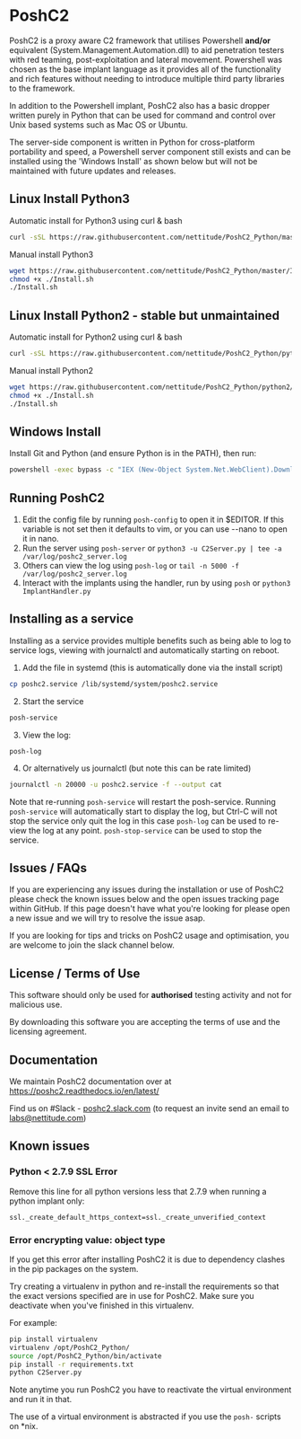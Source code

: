 # PoshC2

PoshC2 is a proxy aware C2 framework that utilises Powershell **and/or** equivalent (System.Management.Automation.dll) to aid penetration testers with red teaming, post-exploitation and lateral movement. Powershell was chosen as the base implant language as it provides all of the functionality and rich features without needing to introduce multiple third party libraries to the framework.

In addition to the Powershell implant, PoshC2 also has a basic dropper written purely in Python that can be used for command and control over Unix based systems such as Mac OS or Ubuntu.

The server-side component is written in Python for cross-platform portability and speed, a Powershell server component still exists and can be installed using the 'Windows Install' as shown below but will not be maintained with future updates and releases.



## Linux Install Python3
Automatic install for Python3 using curl & bash

```bash
curl -sSL https://raw.githubusercontent.com/nettitude/PoshC2_Python/master/Install.sh | bash
```

Manual install Python3

```bash
wget https://raw.githubusercontent.com/nettitude/PoshC2_Python/master/Install.sh
chmod +x ./Install.sh
./Install.sh
```

## Linux Install Python2 - stable but unmaintained

Automatic install for Python2 using curl & bash

```bash
curl -sSL https://raw.githubusercontent.com/nettitude/PoshC2_Python/python2/Install.sh | bash
```

Manual install Python2

```bash
wget https://raw.githubusercontent.com/nettitude/PoshC2_Python/python2/Install.sh
chmod +x ./Install.sh
./Install.sh
```

## Windows Install

Install Git and Python (and ensure Python is in the PATH), then run:

```bash
powershell -exec bypass -c "IEX (New-Object System.Net.WebClient).DownloadString('https://raw.githubusercontent.com/nettitude/PoshC2_Python/master/Install.ps1')"
```

## Running PoshC2

1. Edit the config file by running `posh-config` to open it in $EDITOR. If this variable is not set then it defaults to vim, or you can use --nano to open it in nano.
2. Run the server using `posh-server` or `python3 -u C2Server.py | tee -a /var/log/poshc2_server.log`
3. Others can view the log using `posh-log` or `tail -n 5000 -f /var/log/poshc2_server.log`
4. Interact with the implants using the handler, run by using `posh` or `python3 ImplantHandler.py`

## Installing as a service

Installing as a service provides multiple benefits such as being able to log to service logs, viewing with journalctl and automatically starting on reboot.

1. Add the file in systemd (this is automatically done via the install script)

```bash
cp poshc2.service /lib/systemd/system/poshc2.service
```

2. Start the service

```bash
posh-service
```

3. View the log:

```
posh-log
```

4. Or alternatively us journalctl (but note this can be rate limited)

```bash
journalctl -n 20000 -u poshc2.service -f --output cat
```

Note that re-running `posh-service` will restart the posh-service.
Running `posh-service` will automatically start to display the log, but Ctrl-C will not stop the service only quit the log in this case
`posh-log` can be used to re-view the log at any point.
`posh-stop-service` can be used to stop the service.

## Issues / FAQs

If you are experiencing any issues during the installation or use of PoshC2 please check the known issues below and the open issues tracking page within GitHub. If this page doesn't have what you're looking for please open a new issue and we will try to resolve the issue asap.

If you are looking for tips and tricks on PoshC2 usage and optimisation, you are welcome to join the slack channel below.

## License / Terms of Use

This software should only be used for **authorised** testing activity and not for malicious use.

By downloading this software you are accepting the terms of use and the licensing agreement.

## Documentation

We maintain PoshC2 documentation over at https://poshc2.readthedocs.io/en/latest/

Find us on #Slack - [poshc2.slack.com](poshc2.slack.com) (to request an invite send an email to labs@nettitude.com)

## Known issues

### Python < 2.7.9 SSL Error

Remove this line for all python versions less that 2.7.9 when running a python implant only:

`ssl._create_default_https_context=ssl._create_unverified_context`

### Error encrypting value: object type

If you get this error after installing PoshC2 it is due to dependency clashes in the pip packages on the system.

Try creating a virtualenv in python and re-install the requirements so that the exact versions specified are in use for PoshC2. Make sure you deactivate when you've finished in this virtualenv.

For example:

```bash
pip install virtualenv
virtualenv /opt/PoshC2_Python/
source /opt/PoshC2_Python/bin/activate
pip install -r requirements.txt
python C2Server.py
```

Note anytime you run PoshC2 you have to reactivate the virtual environment and run it in that.

The use of a virtual environment is abstracted if you use the `posh-` scripts on *nix.
